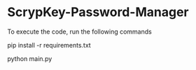 # ScrypKey-Password-Manager

To execute the code, run the following commands

pip install -r requirements.txt

python main.py
